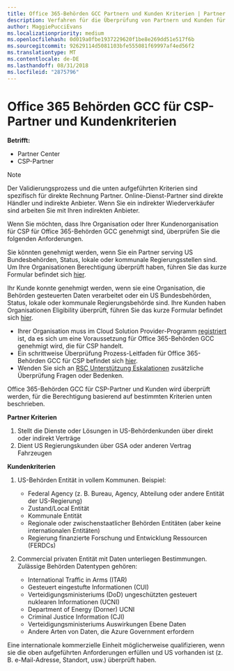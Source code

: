 ```yaml
---
title: Office 365-Behörden GCC Partnern und Kunden Kriterien | Partner Center
description: Verfahren für die Überprüfung von Partnern und Kunden für Office 365-Behörden GCC für CSP.
author: MaggiePucciEvans
ms.localizationpriority: medium
ms.openlocfilehash: 0d019a0fbe1937229620f1be8e269dd51e517f6b
ms.sourcegitcommit: 92629114d5081103bfe555081f69997af4ed56f2
ms.translationtype: MT
ms.contentlocale: de-DE
ms.lasthandoff: 08/31/2018
ms.locfileid: "2875796"
---
```

# <a name="office-365-government-gcc-for-csp-partner-and-customer-eligibility-criteria"></a>Office 365 Behörden GCC für CSP-Partner und Kundenkriterien

**Betrifft:**

-  Partner Center
-  CSP-Partner

>[!NOTE]
>Der Validierungsprozess und die unten aufgeführten Kriterien sind spezifisch für direkte Rechnung Partner. Online-Dienst-Partner sind direkte Händler und indirekte Anbieter.  Wenn Sie ein indirekter Wiederverkäufer sind arbeiten Sie mit Ihren indirekten Anbieter. 

Wenn Sie möchten, dass Ihre Organisation oder Ihrer Kundenorganisation für CSP für Office 365-Behörden GCC genehmigt sind, überprüfen Sie die folgenden Anforderungen.

Sie könnten genehmigt werden, wenn Sie ein Partner serving US Bundesbehörden, Status, lokale oder kommunale Regierungsstellen sind. Um Ihre Organisationen Berechtigung überprüft haben, führen Sie das kurze Formular befindet sich [hier](https://products.office.com/government/eligibility-validation?ReqType=CSPPartner).

Ihr Kunde konnte genehmigt werden, wenn sie eine Organisation, die Behörden gesteuerten Daten verarbeitet oder ein US Bundesbehörden, Status, lokale oder kommunale Regierungsbehörde sind. Ihre Kunden haben Organisationen Eligibility überprüft, führen Sie das kurze Formular befindet sich [hier](https://products.office.com/government/eligibility-validation?ReqType=CSPCustomer). 

-   Ihrer Organisation muss im Cloud Solution Provider-Programm [registriert](https://partnercenter.microsoft.com/partner/cloud-solution-provider) ist, da es sich um eine Voraussetzung für Office 365-Behörden GCC genehmigt wird, die für CSP handelt.
-   Ein schrittweise Überprüfung Prozess-Leitfaden für Office 365-Behörden GCC für CSP befindet sich [hier](https://go.microsoft.com/fwlink/?linkid=2007323).
-   Wenden Sie sich an [RSC Unterstützung Eskalationen](mailto:usgcce@microsoft.com) zusätzliche Überprüfung Fragen oder Bedenken.

Office 365-Behörden GCC für CSP-Partner und Kunden wird überprüft werden, für die Berechtigung basierend auf bestimmten Kriterien unten beschrieben.

**Partner Kriterien**
1.  Stellt die Dienste oder Lösungen in US-Behördenkunden über direkt oder indirekt Verträge
2.  Dient US Regierungskunden über GSA oder anderen Vertrag Fahrzeugen

**Kundenkriterien**
1.  US-Behörden Entität in vollem Kommunen. Beispiel:
 
    -  Federal Agency (z. B. Bureau, Agency, Abteilung oder andere Entität der US-Regierung)
    -   Zustand/Local Entität 
    -   Kommunale Entität
    -   Regionale oder zwischenstaatlicher Behörden Entitäten (aber keine internationalen Entitäten)
    -   Regierung finanzierte Forschung und Entwicklung Ressourcen (FERDCs)

2.  Commercial privaten Entität mit Daten unterliegen Bestimmungen. Zulässige Behörden Datentypen gehören: 
    -   International Traffic in Arms (ITAR)
    -   Gesteuert eingestufte Informationen (CUI)
    -   Verteidigungsministeriums (DoD) ungeschützten gesteuert nuklearen Informationen (UCNI)
    -   Department of Energy (Dorner) UCNI
    -   Criminal Justice Information (CJI)
    -   Verteidigungsministeriums Auswirkungen Ebene Daten
    -   Andere Arten von Daten, die Azure Government erfordern

Eine internationale kommerzielle Einheit möglicherweise qualifizieren, wenn sie die oben aufgeführten Anforderungen erfüllen und US vorhanden ist (z. B. e-Mail-Adresse, Standort, usw.) überprüft haben.

